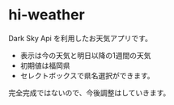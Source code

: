 # hi-weather

Dark Sky Api を利用したお天気アプリです。

- 表示は今の天気と明日以降の1週間の天気
- 初期値は福岡県
- セレクトボックスで県名選択ができます。

完全完成ではないので、今後調整はしていきます。